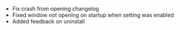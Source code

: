 ﻿- Fix crash from opening changelog
- Fixed window not opening on startup when setting was enabled
- Added feedback on uninstall